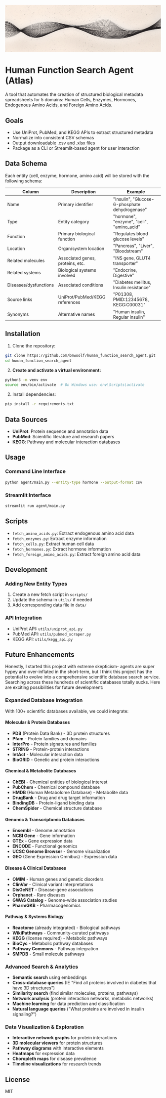 ![Banner](assets/github_banner.png)

# Human Function Search Agent (Atlas)

A tool that automates the creation of structured biological metadata spreadsheets for 5 domains: Human Cells, Enzymes, Hormones, Endogenous Amino Acids, and Foreign Amino Acids.

## Goals

- Use UniProt, PubMed, and KEGG APIs to extract structured metadata
- Normalize into consistent CSV schemas
- Output downloadable .csv and .xlsx files
- Package as a CLI or Streamlit-based agent for user interaction


## Data Schema

Each entity (cell, enzyme, hormone, amino acid) will be stored with the following schema:

| Column | Description | Example |
|--------|-------------|---------|
| Name | Primary identifier | "Insulin", "Glucose-6-phosphate dehydrogenase" |
| Type | Entity category | "hormone", "enzyme", "cell", "amino_acid" |
| Function | Primary biological function | "Regulates blood glucose levels" |
| Location | Organ/system location | "Pancreas", "Liver", "Bloodstream" |
| Related molecules | Associated genes, proteins, etc. | "INS gene, GLUT4 transporter" |
| Related systems | Biological systems involved | "Endocrine, Digestive" |
| Diseases/dysfunctions | Associated conditions | "Diabetes mellitus, Insulin resistance" |
| Source links | UniProt/PubMed/KEGG references | "P01308, PMID:12345678, KEGG:C00031" |
| Synonyms | Alternative names | "Human insulin, Regular insulin" |

## Installation

1. Clone the repository:
```bash
git clone https://github.com/bmwoolf/human_function_search_agent.git
cd human_function_search_agent
```

2. **Create and activate a virtual environment:**
```bash
python3 -m venv env
source env/bin/activate  # On Windows use: env\Scripts\activate
```

2. Install dependencies:
```bash
pip install -r requirements.txt
```

## Data Sources

- **UniProt**: Protein sequence and annotation data
- **PubMed**: Scientific literature and research papers
- **KEGG**: Pathway and molecular interaction databases

## Usage

### Command Line Interface
```bash
python agent/main.py --entity-type hormone --output-format csv
```

### Streamlit Interface
```bash
streamlit run agent/main.py
```

## Scripts

- `fetch_amino_acids.py`: Extract endogenous amino acid data
- `fetch_enzymes.py`: Extract enzyme information
- `fetch_cells.py`: Extract human cell data
- `fetch_hormones.py`: Extract hormone information
- `fetch_foreign_amino_acids.py`: Extract foreign amino acid data

## Development

### Adding New Entity Types
1. Create a new fetch script in `scripts/`
2. Update the schema in `utils/` if needed
3. Add corresponding data file in `data/`

### API Integration
- UniProt API: `utils/uniprot_api.py`
- PubMed API: `utils/pubmed_scraper.py`
- KEGG API: `utils/kegg_api.py`

## Future Enhancements 

Honestly, I started this project with extreme skepticism- agents are super hypey and over-inflated in the short-term, but I think this project has the potential to evolve into a comprehensive scientific database search service. Searching across these hundreds of scientific databases totally sucks. Here are exciting possibilities for future development:

### **Expanded Database Integration**
With 100+ scientific databases available, we could integrate:

#### **Molecular & Protein Databases**
- **PDB** (Protein Data Bank) - 3D protein structures
- **Pfam** - Protein families and domains
- **InterPro** - Protein signatures and families
- **STRING** - Protein-protein interactions
- **IntAct** - Molecular interaction data
- **BioGRID** - Genetic and protein interactions

#### **Chemical & Metabolite Databases**
- **ChEBI** - Chemical entities of biological interest
- **PubChem** - Chemical compound database
- **HMDB** (Human Metabolome Database) - Metabolite data
- **DrugBank** - Drug and drug target information
- **BindingDB** - Protein-ligand binding data
- **ChemSpider** - Chemical structure database

#### **Genomic & Transcriptomic Databases**
- **Ensembl** - Genome annotation
- **NCBI Gene** - Gene information
- **GTEx** - Gene expression data
- **ENCODE** - Functional genomics
- **UCSC Genome Browser** - Genome visualization
- **GEO** (Gene Expression Omnibus) - Expression data

#### **Disease & Clinical Databases**
- **OMIM** - Human genes and genetic disorders
- **ClinVar** - Clinical variant interpretations
- **DisGeNET** - Disease-gene associations
- **Orphanet** - Rare diseases
- **GWAS Catalog** - Genome-wide association studies
- **PharmGKB** - Pharmacogenomics

#### **Pathway & Systems Biology**
- **Reactome** (already integrated) - Biological pathways
- **WikiPathways** - Community-curated pathways
- **KEGG** (license required) - Metabolic pathways
- **BioCyc** - Metabolic pathway databases
- **Pathway Commons** - Pathway integration
- **SMPDB** - Small molecule pathways

### **Advanced Search & Analytics**
- **Semantic search** using embeddings
- **Cross-database queries** (IE "Find all proteins involved in diabetes that have 3D structures")
- **Similarity search** (find similar molecules, proteins, pathways)
- **Network analysis** (protein interaction networks, metabolic networks)
- **Machine learning** for data prediction and classification
- **Natural language queries** ("What proteins are involved in insulin signaling?")

### **Data Visualization & Exploration**
- **Interactive network graphs** for protein interactions
- **3D molecular viewers** for protein structures
- **Pathway diagrams** with interactive elements
- **Heatmaps** for expression data
- **Choropleth maps** for disease prevalence
- **Timeline visualizations** for research trends


## License
MIT

```